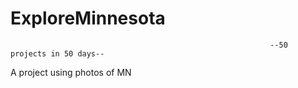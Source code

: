 # ExploreMinnesota

                                                              --50 projects in 50 days--
                                                         
A project using photos of MN
